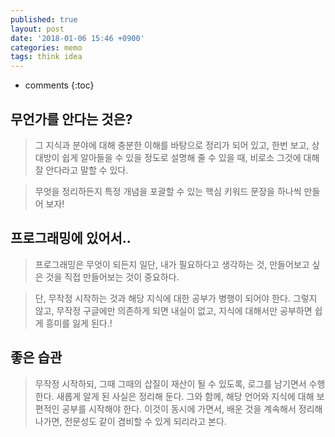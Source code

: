 ```yaml
---
published: true
layout: post
date: '2018-01-06 15:46 +0900'
categories: memo
tags: think idea
---
```

* comments
{:toc}
## 무언가를 안다는 것은?

> 그 지식과 분야에 대해 충분한 이해를 바탕으로 정리가 되어 있고, 한번 보고, 상대방이 쉽게 알아들을 수 있을 정도로 설명해 줄 수 있을 때, 비로소 그것에 대해 잘 안다라고 말할 수 있다.

> 무엇을 정리하든지 특정 개념을 포괄할 수 있는 핵심 키워드 문장을 하나씩 만들어 보자!

## 프로그래밍에 있어서..

> 프로그래밍은 무엇이 되든지 일단, 내가 필요하다고 생각하는 것, 만들어보고 싶은 것을 직접 만들어보는 것이 중요하다.

> 단, 무작정 시작하는 것과 해당 지식에 대한 공부가 병행이 되어야 한다. 그렇지 않고, 무작정 구글에만 의존하게 되면 내실이 없고, 지식에 대해서만 공부하면 쉽게 흥미를 잃게 된다.!

## 좋은 습관

> 무작정 시작하되, 그때 그때의 삽질이 재산이 될 수 있도록, 로그를 남기면서 수행한다. 새롭게 알게 된 사실은 정리해 둔다. 그와 함께, 해당 언어와 지식에 대해 보편적인 공부를 시작해야 한다. 이것이 동시에 가면서, 배운 것을 계속해서 정리해 나가면, 전문성도 같이 겸비할 수 있게 되리라고 본다.
